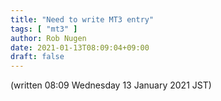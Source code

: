 ```yaml
---
title: "Need to write MT3 entry"
tags: [ "mt3" ]
author: Rob Nugen
date: 2021-01-13T08:09:04+09:00
draft: false
---
```


(written 08:09 Wednesday 13 January 2021 JST)

